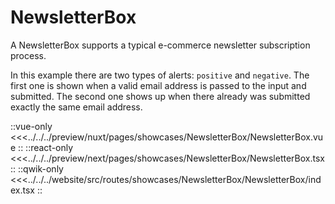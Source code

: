 # NewsletterBox

A NewsletterBox supports a typical e-commerce newsletter subscription process.

In this example there are two types of alerts: `positive` and `negative`. The first one is shown when a valid email address is passed to the input and submitted. The second one shows up when there already was submitted exactly the same email address.

<Showcase showcase-name="NewsletterBox/NewsletterBox" style="min-height:340px">

::vue-only
<<<../../../preview/nuxt/pages/showcases/NewsletterBox/NewsletterBox.vue
::
::react-only
<<<../../../preview/next/pages/showcases/NewsletterBox/NewsletterBox.tsx
::
::qwik-only
<<<../../../website/src/routes/showcases/NewsletterBox/NewsletterBox/index.tsx
::

</Showcase>
